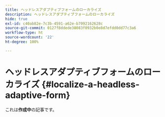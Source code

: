 ```yaml
---
title: ヘッドレスアダプティブフォームのローカライズ
description: ヘッドレスアダプティブフォームのローカライズ
hide: true
exl-id: c40ab82e-7c3b-4591-a62e-b7092162628c
source-git-commit: 0127f8ddede38083f0932b0e8d7efdd0dd77c3a6
workflow-type: ht
source-wordcount: '22'
ht-degree: 100%

---
```


# ヘッドレスアダプティブフォームのローカライズ {#localize-a-headless-adaptive-form}

<span class="preview">これは&#x200B;**作成中**&#x200B;の記事です。</span>
